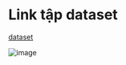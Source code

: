 # Link tập dataset
[dataset](https://drive.google.com/drive/folders/1DRe_RMIT_bzL529JUf72RyN2tTdUBFvB?usp=sharing)


![image](https://user-images.githubusercontent.com/80148486/115889813-79ba0200-a47e-11eb-8600-b479b67a71f0.png)
